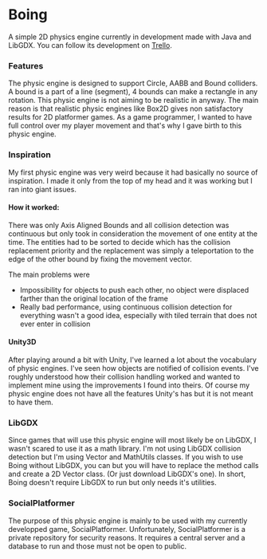 # Boing
A simple 2D physics engine currently in development made with Java and LibGDX. You can follow its development on [Trello](https://trello.com/b/hOBzA1J5/boing).

### Features

The physic engine is designed to support Circle, AABB and Bound colliders. A bound is a part of a line (segment), 4 bounds can make a rectangle in any rotation. This physic engine is not aiming to be realistic in anyway. The main reason is that realistic physic engines like Box2D gives non satisfactory results for 2D platformer games. As a game programmer, I wanted to have full control over my player movement and that's why I gave birth to this physic engine.

### Inspiration

My first physic engine was very weird because it had basically no source of inspiration. I made it only from the top of my head and it was working but I ran into giant issues. 

#### How it worked:

There was only Axis Aligned Bounds and all collision detection was continuous but only took in consideration the movement of one entity at the time. The entities had to be sorted to decide which has the collision replacement priority and the replacement was simply a teleportation to the edge of the other bound by fixing the movement vector.

The main problems were 
  - Impossibility for objects to push each other, no object were displaced farther than the original location of the frame
  - Really bad performance, using continuous collision detection for everything wasn't a good idea, especially with tiled terrain that does not ever enter in collision
  
#### Unity3D

After playing around a bit with Unity, I've learned a lot about the vocabulary of physic engines.
I've seen how objects are notified of collision events.
I've roughly understood how their collision handling worked and wanted to implement mine using the improvements I found into theirs. Of course my physic engine does not have all the features Unity's has but it is not meant to have them.

### LibGDX
Since games that will use this physic engine will most likely be on LibGDX, I wasn't scared to use it as a math library. I'm not using LibGDX collision detection but I'm using Vector and MathUtils classes. If you wish to use Boing without LibGDX, you can but you will have to replace the method calls and create a 2D Vector class. (Or just download LibGDX's one). In short, Boing doesn't require LibGDX to run but only needs it's utilities.

### SocialPlatformer

The purpose of this physic engine is mainly to be used with my currently developped game, SocialPlatformer. Unfortunately, SocialPlatformer is a private repository for security reasons. It requires a central server and a database to run and those must not be open to public.
